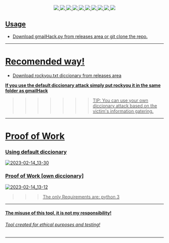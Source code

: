 
<p align="center">
<a href="https://github.com/tmcybers/gmailHack/releases/tag/gmailHack"><img src="https://img.shields.io/badge/python-3-yellowgreen">
<a href="https://github.com/tmcybers/gmailHack/releases/tag/gmailHack"><img src="https://img.shields.io/badge/downloads-2334-green">
<a href="https://github.com/tmcybers/gmailHack/releases/tag/gmailHack"><img src="https://img.shields.io/badge/releases-1.0-red">
<a href="https://github.com/tmcybers/gmailHack/releases/tag/gmailHack"><img src="https://img.shields.io/badge/contributors-1-orange">
<a href="https://github.com/tmcybers/gmailHack/releases/tag/gmailHack"><img src="https://img.shields.io/badge/open%20issues-0-blue">
<a href="https://github.com/tmcybers/gmailHack/releases/tag/gmailHack"><img src="https://img.shields.io/badge/discussions-2-orange">
<a href="https://t.me/+l5WYQySOL-0yMDQ0"><img src="https://img.shields.io/badge/chat-online-brightgreen?style=plastic&logo=telegram">
<a href="https://twitter.com/tmcybers"><img src="https://img.shields.io/badge/folow-tmcyber-blue?style=plastic&logo=twitter">
<a href="https://twitter.com/tmcybers"><img src="https://img.shields.io/badge/folow-tmcyber-blue?style=plastic&logo=mastodon">
<a href="https://www.tiktok.com/@onehackerway27"><img src="https://img.shields.io/badge/folow-tmcyber-blue?style=plastic&logo=tiktok">

  
  
</p>


  
## Usage

* Download gmailHack.py from releases area or git clone the repo.
---

# Recomended way!

* Download rockyou.txt diccionary from releases area

**If you use the default diccionary attack simply put rockyou it in the same folder as gmailHack**

>>>>>>> TIP: You can use your own diccionary attack based on the victim's information gatering.

---

# Proof of Work

### Using default diccionary

![2023-02-14_13-30](https://user-images.githubusercontent.com/97669969/218752197-1b988710-e69b-4bfb-bcd6-37df8f26aa91.png)


### Proof of Work [own diccionary]

![2023-02-14_13-12](https://user-images.githubusercontent.com/97669969/218752634-42fa62b0-2a00-41e8-8801-62c405c90e2e.png)


>>> The only Requirements are: python 3


---

#### The misuse of this tool, it is not my responsibility!
###### Tool created for ethical purposes and testing!


---


